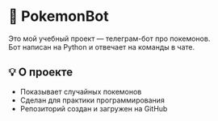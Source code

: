 # 🐉 PokemonBot
Это мой учебный проект — телеграм-бот про покемонов.  
Бот написан на Python и отвечает на команды в чате.  
## 💡 О проекте
- Показывает случайных покемонов  
- Сделан для практики программирования  
- Репозиторий создан и загружен на GitHub  
